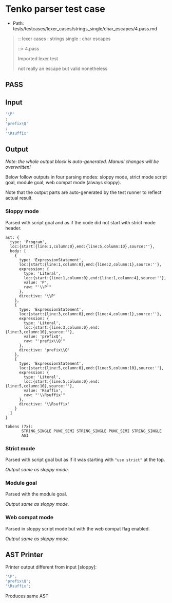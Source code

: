 # Tenko parser test case

- Path: tests/testcases/lexer_cases/strings_single/char_escapes/4.pass.md

> :: lexer cases : strings single : char escapes
>
> ::> 4.pass
>
> Imported lexer test
>
> not really an escape but valid nonetheless

## PASS

## Input

`````js
'\P'
;
'prefix\Q'
;
'\Rsuffix'
`````

## Output

_Note: the whole output block is auto-generated. Manual changes will be overwritten!_

Below follow outputs in four parsing modes: sloppy mode, strict mode script goal, module goal, web compat mode (always sloppy).

Note that the output parts are auto-generated by the test runner to reflect actual result.

### Sloppy mode

Parsed with script goal and as if the code did not start with strict mode header.

`````
ast: {
  type: 'Program',
  loc:{start:{line:1,column:0},end:{line:5,column:10},source:''},
  body: [
    {
      type: 'ExpressionStatement',
      loc:{start:{line:1,column:0},end:{line:2,column:1},source:''},
      expression: {
        type: 'Literal',
        loc:{start:{line:1,column:0},end:{line:1,column:4},source:''},
        value: 'P',
        raw: "'\\P'"
      },
      directive: '\\P'
    },
    {
      type: 'ExpressionStatement',
      loc:{start:{line:3,column:0},end:{line:4,column:1},source:''},
      expression: {
        type: 'Literal',
        loc:{start:{line:3,column:0},end:{line:3,column:10},source:''},
        value: 'prefixQ',
        raw: "'prefix\\Q'"
      },
      directive: 'prefix\\Q'
    },
    {
      type: 'ExpressionStatement',
      loc:{start:{line:5,column:0},end:{line:5,column:10},source:''},
      expression: {
        type: 'Literal',
        loc:{start:{line:5,column:0},end:{line:5,column:10},source:''},
        value: 'Rsuffix',
        raw: "'\\Rsuffix'"
      },
      directive: '\\Rsuffix'
    }
  ]
}

tokens (7x):
       STRING_SINGLE PUNC_SEMI STRING_SINGLE PUNC_SEMI STRING_SINGLE
       ASI
`````

### Strict mode

Parsed with script goal but as if it was starting with `"use strict"` at the top.

_Output same as sloppy mode._

### Module goal

Parsed with the module goal.

_Output same as sloppy mode._

### Web compat mode

Parsed in sloppy script mode but with the web compat flag enabled.

_Output same as sloppy mode._

## AST Printer

Printer output different from input [sloppy]:

````js
'\P';
'prefix\Q';
'\Rsuffix';
````

Produces same AST
